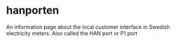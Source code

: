 # hanporten
An information page about the local customer interface in Swedish electricity meters. Also called the HAN port or P1 port
